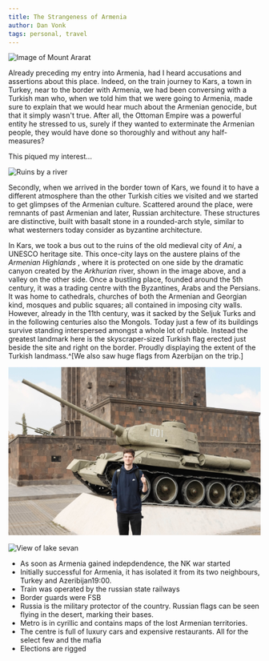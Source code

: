 ```yaml
---
title: The Strangeness of Armenia
author: Dan Vonk
tags: personal, travel
---
```


![Image of Mount Ararat](/images/DSCF7417.JPG "The peaks of Mount Ararat, the
symbol of Armenia, float off in the horizon. On a clear day they can be seen
from the capital, Yerevan. Though look carefully and you will
see the border fence which now places it in Turkey. ")

Already preceding my entry into Armenia, had I heard accusations and assertions
about this place. Indeed, on the train journey to Kars, a town in Turkey, near
to the border with Armenia, we had been conversing with a Turkish man who, when
we told him that we were going to Armenia, made sure to explain that we would
hear much about the Armenian genocide, but that it simply wasn't true. After
all, the Ottoman Empire was a powerful entity he stressed to us, surely if they
wanted to exterminate the Armenian people, they would have done so thoroughly
and without any half-measures? 

This piqued my interest...

![Ruins by a river](/images/DSCF7058.JPG "Ruins of the old Armenian capital of
Ani")

Secondly, when we arrived in the border town of Kars, we found it to have a
different atmosphere than the other Turkish cities we visited and we started to
get glimpses of the Armenian culture. Scattered around
the place, were remnants of past Armenian and later, Russian architecture. These
structures are distinctive, built with basalt stone in a rounded-arch style,
similar to what westerners today consider as byzantine architecture. 

In Kars, we took a bus out to the ruins of the old medieval city of _Ani_, a
UNESCO heritage site. This once-city lays on the austere plains of the _Armenian Highlands_ , where it is
protected on one side by the dramatic canyon created by the _Arkhurian_ river,
shown in the image above, and a valley on the other side. Once a bustling place,
founded around the 5th century, it was a trading centre with the Byzantines,
Arabs and the Persians. It was home to cathedrals, churches of both the Armenian
and Georgian kind, mosques and public squares; all contained in imposing city
walls. However, already in the 11th century, was it sacked by the Seljuk
Turks and in the following centuries also the Mongols. Today just a few of its
buildings survive standing interspersed amongst a whole lot of rubble. Instead
the greatest landmark here is the skyscraper-sized Turkish flag erected just
beside the site and right on the border. Proudly displaying the extent of the
Turkish landmass.^[We also saw huge flags from Azerbijan on the trip.]



![victory](/images/DSCF7319.JPG "T-34 Tank")


![View of lake sevan](/images/DSCF7405.JPG "A View of Lake Sevan, the largest in
the country. The flags of Armenia, Artkash and Russia fly in the foreground.")


- As soon as Armenia gained indepdendence, the NK war started
- Initially successful for Armenia, it has isolated it from its two neighbours,
  Turkey and Azeribijan19:00.
- Train was operated by the russian state railways
- Border guards were FSB
- Russia is the military protector of the country. Russian flags can be seen
  flying in the desert, marking their bases.
- Metro is in cyrillic and contains maps of the lost Armenian territories.
- The centre is full of luxury cars and expensive restaurants. All for the
  select few and the mafia
- Elections are rigged
